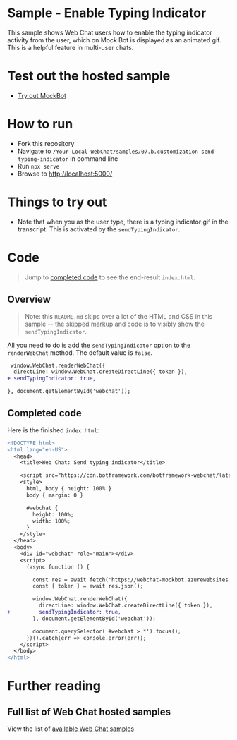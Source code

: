# Sample - Enable Typing Indicator

This sample shows Web Chat users how to enable the typing indicator activity from the user, which on Mock Bot is displayed as an animated gif. This is a helpful feature in multi-user chats.

# Test out the hosted sample

-  [Try out MockBot](https://microsoft.github.io/BotFramework-WebChat/07.b.customization-send-typing-indicator)

# How to run

-  Fork this repository
-  Navigate to `/Your-Local-WebChat/samples/07.b.customization-send-typing-indicator` in command line
-  Run `npx serve`
-  Browse to [http://localhost:5000/](http://localhost:5000/)

# Things to try out

-  Note that when you as the user type, there is a typing indicator gif in the transcript. This is activated by the `sendTypingIndicator`.

# Code

> Jump to [completed code](#completed-code) to see the end-result `index.html`.

## Overview

> Note: this `README.md` skips over a lot of the HTML and CSS in this sample -- the skipped markup and code is to visibly show the `sendTypingIndicator`.

All you need to do is add the `sendTypingIndicator` option to the `renderWebChat` method. The default value is `false`.

```diff
 window.WebChat.renderWebChat({
  directLine: window.WebChat.createDirectLine({ token }),
+ sendTypingIndicator: true,

}, document.getElementById('webchat'));

```

## Completed code

Here is the finished `index.html`:

```diff
<!DOCTYPE html>
<html lang="en-US">
  <head>
    <title>Web Chat: Send typing indicator</title>

    <script src="https://cdn.botframework.com/botframework-webchat/latest/webchat.js"></script>
    <style>
      html, body { height: 100% }
      body { margin: 0 }

      #webchat {
        height: 100%;
        width: 100%;
      }
    </style>
  </head>
  <body>
    <div id="webchat" role="main"></div>
    <script>
      (async function () {

        const res = await fetch('https://webchat-mockbot.azurewebsites.net/directline/token', { method: 'POST' });
        const { token } = await res.json();

        window.WebChat.renderWebChat({
          directLine: window.WebChat.createDirectLine({ token }),
+         sendTypingIndicator: true,
        }, document.getElementById('webchat'));

        document.querySelector('#webchat > *').focus();
      })().catch(err => console.error(err));
    </script>
  </body>
</html>

```

# Further reading

## Full list of Web Chat hosted samples

View the list of [available Web Chat samples](https://github.com/microsoft/BotFramework-WebChat/tree/master/samples)
